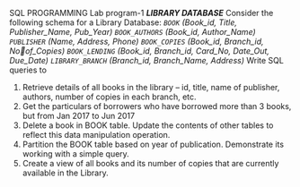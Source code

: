 SQL PROGRAMMING
Lab program-1
_**LIBRARY DATABASE**_
Consider the following schema for a Library Database:
_`BOOK` (Book_id, Title, Publisher_Name, Pub_Year) 
`BOOK_AUTHORS` (Book_id, Author_Name) 
`PUBLISHER` (Name, Address, Phone) 
`BOOK_COPIES` (Book_id, Branch_id, Noof_Copies)
`BOOK_LENDING` (Book_id, Branch_id, Card_No, Date_Out, Due_Date)
`LIBRARY_BRANCH` (Branch_id, Branch_Name, Address)_
Write SQL queries to
1. Retrieve details of all books in the library – id, title, name of publisher, authors, 
number of copies in each branch, etc.
2. Get the particulars of borrowers who have borrowed more than 3 books, but from Jan
2017 to Jun 2017
3. Delete a book in BOOK table. Update the contents of other tables to reflect this data 
manipulation operation.
4. Partition the BOOK table based on year of publication. Demonstrate its working with a 
simple query.
5. Create a view of all books and its number of copies that are currently available in the
Library.
